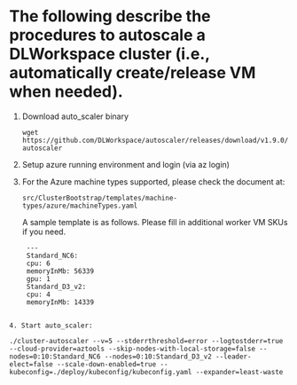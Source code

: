 # The following describe the procedures to autoscale a DLWorkspace cluster (i.e., automatically create/release VM when needed).

1. Download auto_scaler binary
   ```
   wget https://github.com/DLWorkspace/autoscaler/releases/download/v1.9.0/cluster-autoscaler
   ```

2. Setup azure running environment and login (via az login)

3. For the Azure machine types supported, please check the document at:
   ```
   src/ClusterBootstrap/templates/machine-types/azure/machineTypes.yaml
   ```

   A sample template is as follows. Please fill in additional worker VM SKUs if you need. 

   ```
    ---
    Standard_NC6:
    cpu: 6
    memoryInMb: 56339
    gpu: 1
    Standard_D3_v2:
    cpu: 4
    memoryInMb: 14339
  ```

4. Start auto_scaler:
   ```
    ./cluster-autoscaler --v=5 --stderrthreshold=error --logtostderr=true --cloud-provider=aztools --skip-nodes-with-local-storage=false --nodes=0:10:Standard_NC6 --nodes=0:10:Standard_D3_v2 --leader-elect=false --scale-down-enabled=true --kubeconfig=./deploy/kubeconfig/kubeconfig.yaml --expander=least-waste
   ```
